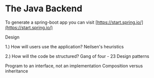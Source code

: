 
# The Java Backend

To generate a spring-boot app you can visit [https://start.spring.io/](https://start.spring.io/)



Design 

1.) How will users use the application?
Neilsen's heuristics


2.) How will the code be structured?
Gang of four - 23 Design patterns


Program to an interface, not an implementation
Composition versus inheritance
